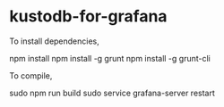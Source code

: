 # kustodb-for-grafana

To install dependencies,

npm install
npm install -g grunt
npm install -g grunt-cli


To compile,

sudo npm run build
sudo service grafana-server restart

